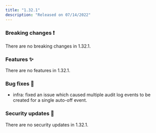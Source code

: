 ```yaml
---
title: "1.32.1"
description: "Released on 07/14/2022"
---
```


### Breaking changes ❗

There are no breaking changes in 1.32.1.

### Features ✨

There are no features in 1.32.1.

### Bug fixes 🐛

- infra: fixed an issue which caused multiple audit log events to be created for
  a single auto-off event.

### Security updates 🔐

There are no security updates in 1.32.1.
